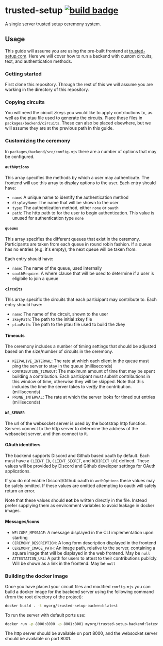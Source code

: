 # trusted-setup [![build badge](https://img.shields.io/circleci/build/github/Unirep/trusted-setup/main)](https://dl.circleci.com/status-badge/redirect/gh/Unirep/trusted-setup/tree/main)

A single server trusted setup ceremony system.

## Usage

This guide will assume you are using the pre-built frontend at [trusted-setup.com](https://trusted-setup.com). Here we will cover how to run a backend with custom circuits, text, and authentication methods.

### Getting started

First clone this repository. Through the rest of this we will assume you are working in the directory of this repository.

### Copying circuits

You will need the circuit zkeys you would like to apply contributions to, as well as the ptau file used to generate the circuits. Place these files in `packages/backend/circuits`. These can also be placed elsewhere, but we will assume they are at the previous path in this guide.

### Customizing the ceremony

In `packages/backend/src/config.mjs` there are a number of options that may be configured.

#### `authOptions`

This array specifies the methods by which a user may authenticate. The frontend will use this array to display options to the user. Each entry should have:

- `name`: A unique name to identify the authentication method
- `displayName`: The name that will be shown to the user
- `type`: The authentication method, either `none` or `oauth`
- `path`: The http path to for the user to begin authentication. This value is unused for authentication type `none`

#### `queues`

This array specifies the different queues that exist in the ceremony. Participants are taken from each queue in round robin fashion. If a queue has no entries (e.g. it's empty), the next queue will be taken from.

Each entry should have:

- `name`: The name of the queue, used internally
- `oauthRequire`: A where clause that will be used to determine if a user is eligibile to join a queue

#### `circuits`

This array specific the circuits that each participant may contribute to. Each entry should have:

- `name`: The name of the circuit, shown to the user
- `zkeyPath`: The path to the initial zkey file
- `ptauPath`: The path to the ptau file used to build the zkey

#### Timeouts

The ceremony includes a number of timing settings that should be adjusted based on the size/number of circuits in the ceremony.

- `KEEPALIVE_INTERVAL`: The rate at which each client in the queue must ping the server to stay in the queue (milliseconds)
- `CONTRIBUTION_TIMEOUT`: The maximum amount of time that may be spent building a contribution. Each participant must submit contributions in this window of time, otherwise they will be skipped. Note that this includes the time the server takes to _verify_ the contribution. (milliseconds)
- `PRUNE_INTERVAL`: The rate at which the server looks for timed out entries (milliseconds)

#### `WS_SERVER`

The url of the websocket server is used by the bootstrap http function. Servers connect to the http server to determine the address of the websocket server, and then connect to it.

#### OAuth identifiers

The backend supports Discord and Github based oauth by default. Each must have a `CLIENT_ID`, `CLIENT_SECRET`, and `REDIRECT_URI` defined. These values will be provided by Discord and Github developer settings for OAuth applications.

If you do not enable Discord/Github oauth in `authOptions` these values may be safely omitted. If these values are omitted attempting to oauth will safely return an error.

Note that these values should **not** be written directly in the file. Instead prefer supplying them as environment variables to avoid leakage in docker images.

#### Messages/icons

- `WELCOME_MESSAGE`: A message displayed in the CLI implementation upon starting
- `CEREMONY_DESCRIPTION`: A long form description displayed in the frontend
- `CEREMONY_IMAGE_PATH`: An image path, relative to the server, containing a square image that will be displayed in the web frontend. May be `null`
- `ATTESTATION_URL`: A path for users to attest to their contributions publicly. Will be shown as a link in the frontend. May be `null`

### Building the docker image

Once you have placed your circuit files and modified `config.mjs` you can build a docker image for the backend server using the following command (from the root directory of the project):

```sh
docker build . -t myorg/trusted-setup-backend:latest
```

To run the server with default ports use:

```sh
docker run -p 8000:8000 -p 8001:8001 myorg/trusted-setup-backend:latest
```

The http server should be available on port 8000, and the websocket server should be available on port 8001.
